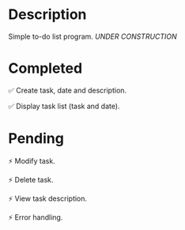 # Description
Simple to-do list program. *UNDER CONSTRUCTION*

# Completed
✅ Create task, date and description.

✅ Display task list (task and date).

# Pending
⚡ Modify task.

⚡ Delete task.

⚡ View task description.

⚡ Error handling.
